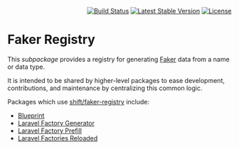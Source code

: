 <p align="right">
    <a href="https://github.com/laravel-shift/faker-registry/actions"><img src="https://github.com/laravel-shift/faker-registry/workflows/Build/badge.svg" alt="Build Status"></a>
    <a href="https://packagist.org/packages/laravel-shift/faker-registry"><img src="https://poser.pugx.org/laravel-shift/faker-registry/v/stable.svg" alt="Latest Stable Version"></a>
    <a href="https://github.com/badges/poser/blob/master/LICENSE"><img src="https://poser.pugx.org/laravel-shift/faker-registry/license.svg" alt="License"></a>
</p>

# Faker Registry
This _subpackage_ provides a registry for generating [Faker](https://github.com/fzaninotto/Faker) data from a name or data type.

It is intended to be shared by higher-level packages to ease development, contributions, and maintenance by centralizing this common logic.

Packages which use [shift/faker-registry](https://github.com/laravel-shift/faker-registry) include:

- [Blueprint](https://github.com/laravel-shift/blueprint)
- [Laravel Factory Generator](https://github.com/mpociot/laravel-test-factory-helper)
- [Laravel Factory Prefill](https://github.com/Naoray/laravel-factory-prefill)
- [Laravel Factories Reloaded](https://github.com/christophrumpel/laravel-factories-reloaded)
